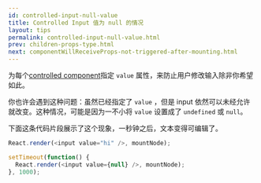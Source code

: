 ```yaml
---
id: controlled-input-null-value
title: Controlled Input 值为 null 的情况
layout: tips
permalink: controlled-input-null-value.html
prev: children-props-type.html
next: componentWillReceiveProps-not-triggered-after-mounting.html
---
```


为每个[controlled component](/react/docs/forms.html)指定 `value` 属性，来防止用户修改输入除非你希望如此。


你也许会遇到这种问题：虽然已经指定了 `value` ，但是 input 依然可以未经允许就改变。这种情况，可能是因为一不小将 `value` 设置成了 `undefined` 或 `null`。


下面这条代码片段展示了这个现象，一秒钟之后，文本变得可编辑了。

```js
React.render(<input value="hi" />, mountNode);

setTimeout(function() {
  React.render(<input value={null} />, mountNode);
}, 1000);
```
